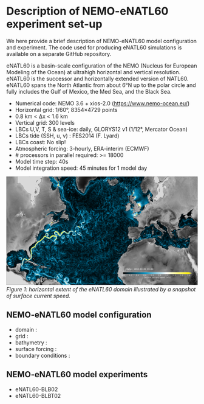 # Description of NEMO-eNATL60  experiment set-up 

We here provide a brief description of NEMO-eNATL60 model configuration and experiment. The code used for producing eNATL60 simulations is available on a separate GitHub repository.


eNATL60 is a basin-scale configuration of the NEMO (Nucleus for European Modeling of the Ocean) at ultrahigh horizontal and vertical resolution. eNATL60 is the successor and horizontally extended version of NATL60. eNATL60 spans the North Atlantic from about 6°N up to the polar circle and fully includes the Gulf of Mexico, the Med Sea, and the Black Sea.

- Numerical code: NEMO 3.6 + xios-2.0 (https://www.nemo-ocean.eu/)
- Horizontal grid: 1/60°, 8354×4729 points
- 0.8 km < Δx < 1.6 km
- Vertical grid: 300 levels
- LBCs U,V, T, S & sea-ice: daily, GLORYS12 v1 (1/12°, Mercator Ocean)
- LBCs tide (SSH, u, v) : FES2014 (F. Lyard)
- LBCs coast: No slip!
- Atmospheric forcing: 3-hourly, ERA-interim (ECMWF)
- \# processors in parallel required: >= 18000
- Model time step: 40s
- Model integration speed: 45 minutes for 1 model day

![plot](https://github.com/ocean-next/eNATL60/blob/master/04_assessment/along-track_spectra/plots/eNATL60_domain.png)
*Figure 1: horizontal extent of the eNATL60 domain illustrated by a snapshot of surface current speed.*


## NEMO-eNATL60 model configuration 
 - domain : 
 - grid : 
 - bathymetry : 
 - surface forcing : 
 - boundary conditions : 

## NEMO-eNATL60 model experiments
 - eNATL60-BLB02
 - eNATL60-BLBT02
